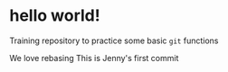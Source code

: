 # hello world!

Training repository to practice some basic `git` functions

We love rebasing 
This is Jenny's first commit
